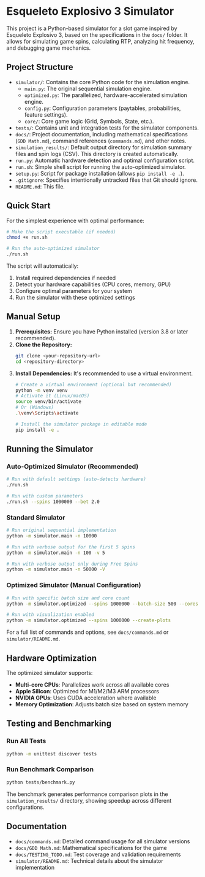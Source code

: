 # Esqueleto Explosivo 3 Simulator

This project is a Python-based simulator for a slot game inspired by Esqueleto Explosivo 3, based on the specifications in the `docs/` folder. It allows for simulating game spins, calculating RTP, analyzing hit frequency, and debugging game mechanics.

## Project Structure

- `simulator/`: Contains the core Python code for the simulation engine.
    - `main.py`: The original sequential simulation engine.
    - `optimized.py`: The parallelized, hardware-accelerated simulation engine.
    - `config.py`: Configuration parameters (paytables, probabilities, feature settings).
    - `core/`: Core game logic (Grid, Symbols, State, etc.).
- `tests/`: Contains unit and integration tests for the simulator components.
- `docs/`: Project documentation, including mathematical specifications (`GDD Math.md`), command references (`commands.md`), and other notes.
- `simulation_results/`: Default output directory for simulation summary files and spin logs (CSV). This directory is created automatically.
- `run.py`: Automatic hardware detection and optimal configuration script.
- `run.sh`: Simple shell script for running the auto-optimized simulator.
- `setup.py`: Script for package installation (allows `pip install -e .`).
- `.gitignore`: Specifies intentionally untracked files that Git should ignore.
- `README.md`: This file.

## Quick Start

For the simplest experience with optimal performance:

```bash
# Make the script executable (if needed)
chmod +x run.sh

# Run the auto-optimized simulator
./run.sh
```

The script will automatically:
1. Install required dependencies if needed
2. Detect your hardware capabilities (CPU cores, memory, GPU)
3. Configure optimal parameters for your system
4. Run the simulator with these optimized settings

## Manual Setup

1. **Prerequisites:** Ensure you have Python installed (version 3.8 or later recommended).
2. **Clone the Repository:**
   ```bash
   git clone <your-repository-url>
   cd <repository-directory>
   ```
3. **Install Dependencies:** It's recommended to use a virtual environment.
   ```bash
   # Create a virtual environment (optional but recommended)
   python -m venv venv
   # Activate it (Linux/macOS)
   source venv/bin/activate
   # Or (Windows)
   .\venv\Scripts\activate

   # Install the simulator package in editable mode
   pip install -e .
   ```

## Running the Simulator

### Auto-Optimized Simulator (Recommended)

```bash
# Run with default settings (auto-detects hardware)
./run.sh

# Run with custom parameters
./run.sh --spins 1000000 --bet 2.0
```

### Standard Simulator

```bash
# Run original sequential implementation
python -m simulator.main -n 10000

# Run with verbose output for the first 5 spins
python -m simulator.main -n 100 -v 5

# Run with verbose output only during Free Spins
python -m simulator.main -n 50000 -V
```

### Optimized Simulator (Manual Configuration)

```bash
# Run with specific batch size and core count
python -m simulator.optimized --spins 1000000 --batch-size 500 --cores 8

# Run with visualization enabled
python -m simulator.optimized --spins 1000000 --create-plots
```

For a full list of commands and options, see `docs/commands.md` or `simulator/README.md`.

## Hardware Optimization

The optimized simulator supports:
- **Multi-core CPUs**: Parallelizes work across all available cores
- **Apple Silicon**: Optimized for M1/M2/M3 ARM processors
- **NVIDIA GPUs**: Uses CUDA acceleration where available
- **Memory Optimization**: Adjusts batch size based on system memory

## Testing and Benchmarking

### Run All Tests

```bash
python -m unittest discover tests
```

### Run Benchmark Comparison

```bash
python tests/benchmark.py
```

The benchmark generates performance comparison plots in the `simulation_results/` directory, showing speedup across different configurations.

## Documentation

- `docs/commands.md`: Detailed command usage for all simulator versions
- `docs/GDD Math.md`: Mathematical specifications for the game
- `docs/TESTING_TODO.md`: Test coverage and validation requirements
- `simulator/README.md`: Technical details about the simulator implementation